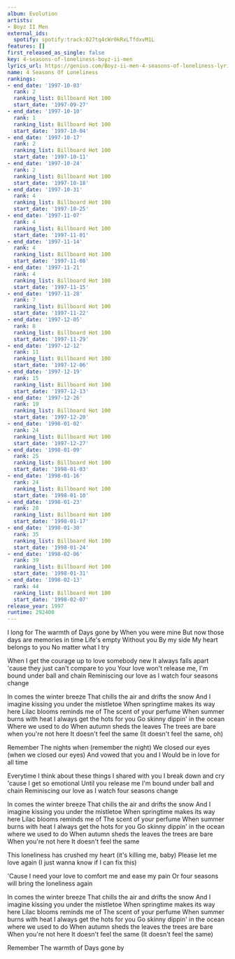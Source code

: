 ```yaml
---
album: Evolution
artists:
- Boyz II Men
external_ids:
  spotify: spotify:track:027tq4cWr0kRxLTfdxvM1L
features: []
first_released_as_single: false
key: 4-seasons-of-loneliness-boyz-ii-men
lyrics_url: https://genius.com/Boyz-ii-men-4-seasons-of-loneliness-lyrics
name: 4 Seasons Of Loneliness
rankings:
- end_date: '1997-10-03'
  rank: 2
  ranking_list: Billboard Hot 100
  start_date: '1997-09-27'
- end_date: '1997-10-10'
  rank: 1
  ranking_list: Billboard Hot 100
  start_date: '1997-10-04'
- end_date: '1997-10-17'
  rank: 2
  ranking_list: Billboard Hot 100
  start_date: '1997-10-11'
- end_date: '1997-10-24'
  rank: 2
  ranking_list: Billboard Hot 100
  start_date: '1997-10-18'
- end_date: '1997-10-31'
  rank: 4
  ranking_list: Billboard Hot 100
  start_date: '1997-10-25'
- end_date: '1997-11-07'
  rank: 4
  ranking_list: Billboard Hot 100
  start_date: '1997-11-01'
- end_date: '1997-11-14'
  rank: 4
  ranking_list: Billboard Hot 100
  start_date: '1997-11-08'
- end_date: '1997-11-21'
  rank: 4
  ranking_list: Billboard Hot 100
  start_date: '1997-11-15'
- end_date: '1997-11-28'
  rank: 7
  ranking_list: Billboard Hot 100
  start_date: '1997-11-22'
- end_date: '1997-12-05'
  rank: 8
  ranking_list: Billboard Hot 100
  start_date: '1997-11-29'
- end_date: '1997-12-12'
  rank: 11
  ranking_list: Billboard Hot 100
  start_date: '1997-12-06'
- end_date: '1997-12-19'
  rank: 15
  ranking_list: Billboard Hot 100
  start_date: '1997-12-13'
- end_date: '1997-12-26'
  rank: 19
  ranking_list: Billboard Hot 100
  start_date: '1997-12-20'
- end_date: '1998-01-02'
  rank: 24
  ranking_list: Billboard Hot 100
  start_date: '1997-12-27'
- end_date: '1998-01-09'
  rank: 25
  ranking_list: Billboard Hot 100
  start_date: '1998-01-03'
- end_date: '1998-01-16'
  rank: 24
  ranking_list: Billboard Hot 100
  start_date: '1998-01-10'
- end_date: '1998-01-23'
  rank: 28
  ranking_list: Billboard Hot 100
  start_date: '1998-01-17'
- end_date: '1998-01-30'
  rank: 35
  ranking_list: Billboard Hot 100
  start_date: '1998-01-24'
- end_date: '1998-02-06'
  rank: 39
  ranking_list: Billboard Hot 100
  start_date: '1998-01-31'
- end_date: '1998-02-13'
  rank: 44
  ranking_list: Billboard Hot 100
  start_date: '1998-02-07'
release_year: 1997
runtime: 292400
---
```

I long for
The warmth of
Days gone by
When you were mine
But now those days are memories in time
Life's empty
Without you
By my side
My heart belongs to you
No matter what I try


When I get the courage up to love somebody new
It always falls apart 'cause they just can't compare to you
Your love won't release me, I'm bound under ball and chain
Reminiscing our love as I watch four seasons change


In comes the winter breeze
That chills the air and drifts the snow
And I imagine kissing you under the mistletoe
When springtime makes its way here
Lilac blooms reminds me of
The scent of your perfume
When summer burns with heat
I always get the hots for you
Go skinny dippin' in the ocean
Where we used to do
When autumn sheds the leaves
The trees are bare when you're not here
It doesn't feel the same
(It doesn't feel the same, oh)


Remember
The nights when (remember the night)
We closed our eyes (when we closed our eyes)
And vowed that you and I
Would be in love for all time


Everytime I think about these things I shared with you
I break down and cry 'cause I get so emotional
Until you release me I'm bound under ball and chain
Reminiscing our love as I watch four seasons change


In comes the winter breeze
That chills the air and drifts the snow
And I imagine kissing you under the mistletoe
When springtime makes its way here
Lilac blooms reminds me of
The scent of your perfume
When summer burns with heat
I always get the hots for you
Go skinny dippin' in the ocean where we used to do
When autumn sheds the leaves the trees are bare
When you're not here
It doesn't feel the same


This loneliness has crushed my heart (it's killing me, baby)
Please let me love again (I just wanna know if I can fix this)


'Cause I need your love to comfort me and ease my pain
Or four seasons will bring the loneliness again


In comes the winter breeze
That chills the air and drifts the snow
And I imagine kissing you under the mistletoe
When springtime makes its way here
Lilac blooms reminds me of
The scent of your perfume
When summer burns with heat
I always get the hots for you
Go skinny dippin' in the ocean where we used to do
When autumn sheds the leaves the trees are bare
When you're not here
It doesn't feel the same
(It doesn't feel the same)


Remember
The warmth of
Days gone by
